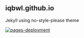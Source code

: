 ## iqbwl.github.io

Jekyll using no-style-please theme

[![pages-deployment](https://github.com/iqbwl/iqbwl.github.io/actions/workflows/pages/pages-build-deployment/badge.svg)](https://github.com/iqbwl/iqbwl.github.io/actions/workflows/pages/pages-build-deployment)
